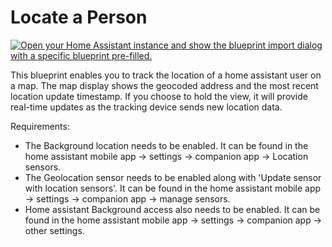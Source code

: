 # Locate a Person

[![Open your Home Assistant instance and show the blueprint import dialog with a specific blueprint pre-filled.](https://my.home-assistant.io/badges/blueprint_import.svg)](https://my.home-assistant.io/redirect/blueprint_import/?blueprint_url=https://github.com/jsittner/View-Assist/blob/locate-a-person/View_Assist_custom_sentences/Locate_a_Person/blueprint-locateaperson.yaml)

This blueprint enables you to track the location of a home assistant user on a map. The map display shows the geocoded address and the most recent location update timestamp. If you choose to hold the view, it will provide real-time updates as the tracking device sends new location data.

Requirements:
  * The Background location needs to be enabled. It can be found in the home assistant mobile app -> settings -> companion app -> Location sensors.
  * The Geolocation sensor needs to be enabled along with 'Update sensor with location sensors'. It can be found in the home assistant mobile app -> settings -> companion app -> manage sensors.  
  * Home assistant Background access also needs to be enabled. It can be found in the home assistant mobile app -> settings -> companion app -> other settings.
